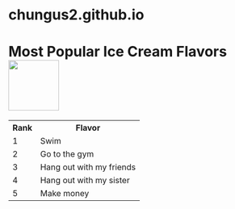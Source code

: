# chungus2.github.io

<!DOCTYPE html>
<html ><head><meta charset=utf-8" /><title>Things i like to do</title></head>
<body>
        <h1>Most Popular Ice Cream Flavors 
        <img src="https://www.atlantisbahamas.com/media/Things%20To%20Do/Water%20Park/Beaches/Hero/Experiences_Beach.jpg" height=100 width=100/> </h1>
        <table><tr><th>Rank</th><th>Flavor</th></tr>
        <tr><td>1</td><td>Swim</td></tr>
        <tr><td>2</td><td>Go to the gym</td></tr>
        <tr><td>3</td><td>Hang out with my friends</td></tr>
        <tr><td>4</td><td>Hang out with my sister</td></tr>
        <tr><td>5</td><td>Make money</td></tr></table>
</body>
</html>

 
